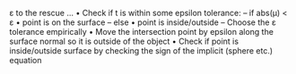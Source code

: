 ε to the rescue ...
• Check if t is within some epsilon tolerance:
– if abs(µ) < ε
• point is on the surface
– else
• point is inside/outside
– Choose the ε tolerance empirically
• Move the intersection point by epsilon along the surface
normal so it is outside of the object
• Check if point is inside/outside surface by checking the
sign of the implicit (sphere etc.) equation 
